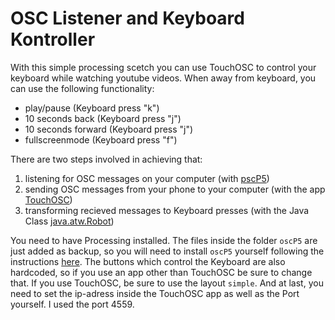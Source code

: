# OSC Listener and Keyboard Kontroller

With this simple processing scetch you can use TouchOSC to control your keyboard while watching youtube videos. When away from keyboard, you can use the following functionality:
- play/pause (Keyboard press "k")
- 10 seconds back (Keyboard press "j")
- 10 seconds forward (Keyboard press "j")
- fullscreenmode (Keyboard press "f")

There are two steps involved in achieving that:
1. listening for OSC messages on your computer (with [pscP5](https://github.com/sojamo/oscp5))
2. sending OSC messages from your phone to your computer (with the app [TouchOSC](https://itunes.apple.com/us/app/touchosc/id288120394))
3. transforming recieved messages to Keyboard presses (with the Java Class [java.atw.Robot](https://docs.oracle.com/javase/7/docs/api/java/awt/Robot.html))

You need to have Processing installed. The files inside the folder `oscP5` are just added as backup, so you will need to install `oscP5` yourself following the instructions [here](http://www.sojamo.de/libraries/oscP5/#installation). The buttons which control the Keyboard are also hardcoded, so if you use an app other than TouchOSC be sure to change that. If you use TouchOSC, be sure to use the layout `simple`. And at last, you need to set the ip-adress inside the TouchOSC app as well as the Port yourself. I used the port 4559.